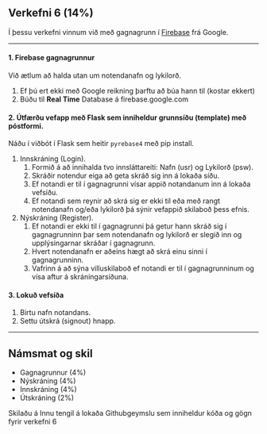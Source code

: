 ## Verkefni 6 (14%) 

Í þessu verkefni vinnum við með gagnagrunn í [Firebase](https://github.com/vefthroun/V21/wiki/Firebase) frá Google. 
  
---

#### 1. Firebase gagnagrunnur 
Við ætlum að halda utan um notendanafn og lykilorð.

1. Ef þú ert ekki með Google reikning þarftu að búa hann til (kostar ekkert)
1. Búðu til **Real Time** Database á firebase.google.com

#### 2. Útfærðu vefapp með Flask sem inniheldur grunnsíðu (template) með póstformi. 
Náðu í viðbót í Flask sem heitir `pyrebase4` með pip install.

1. Innskráning (Login).<br> 
   1. Formið á að innihalda tvo innsláttareiti: Nafn (usr) og Lykilorð (psw). 
   1. Skráðir notendur eiga að geta skráð sig inn á lokaða síðu. 
   1. Ef notandi er til í gagnagrunni vísar appið notandanum inn á lokaða vefsíðu. 
   1. Ef notandi sem reynir að skrá sig er ekki til eða með rangt notendanafn og/eða lykilorð þá sýnir vefappið skilaboð þess efnis.  
1. Nýskráning (Register). <br>
   1. Ef notandi er ekki til í gagnagrunni þá getur hann skráð sig í gagnagrunninn þar sem notendanafn og lykilorð er slegið inn og upplýsingarnar skráðar í gagnagrunn. 
   1. Hvert notendanafn er aðeins hægt að skrá einu sinni í gagnagrunninn.  
   1. Vafrinn á að sýna villuskilaboð ef notandi er til í gagnagrunninum og vísa aftur á skráningarsíðuna.

#### 3. Lokuð vefsíða 
1. Birtu nafn notandans.
1. Settu útskrá (signout) hnapp.

---

## Námsmat og skil 

- Gagnagrunnur 	(4%)
- Nýskráning 	(4%)
- Innskráning 	(4%)
- Útskráning 	(2%)

Skilaðu á Innu tengil á lokaða Githubgeymslu sem inniheldur kóða og gögn fyrir verkefni 6
